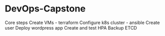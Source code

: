 # DevOps-Capstone
Core steps
Create VMs - terraform
Configure k8s cluster - ansible
Create user
Deploy wordpress app
Create and test HPA
Backup ETCD
